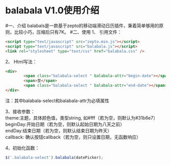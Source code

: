 balabala V1.0使用介绍
==
#一、介绍
balabals是一款基于zepto的移动端滑动日历插件，秉着简单够用的原则，比较小巧，压缩后只有7K。
#二、使用
1、	引用文件：
```html
<script type="text/javascript" src="zepto.min.js"></script>
<script type="text/javascript" src="balabala.js"></script>
<link rel="stylesheet" type="text/css" href="balabala.css" />
```
2、	Html写法：
```html
<div>
        <span class="balabala-select " balabala-attr="begin-date"></span>
        <span>至</span>
        <span class="balabala-select " balabala-attr="end-date"></span>
</div>
```
注：其中balabala-select和balabala-attr为必填属性<br>

3、接收参数：<br>
theme:主题，具体颜色值，类型string, 如#fff（若为空，则默认为#31b6e7）<br>
beginDay:开始日期（若为空，则默认起始日期为八天之前）<br>
endDay:结束日期（若为空，则默认结束日期为昨天）<br>
callback: 确认按钮callback（若为空，则只设置日期，无函数响应）<br>

4、初始化函数：
```javascript
$('.balabala-select').balabala(datePicker);
```
